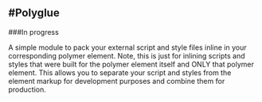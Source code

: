 #Polyglue
------
###In progress

A simple module to pack your external script and style files inline in your corresponding polymer element. Note, this is just for inlining scripts and styles that were built for the polymer element itself and ONLY that polymer element. This allows you to separate your script and styles from the element markup for development purposes and combine them for production.